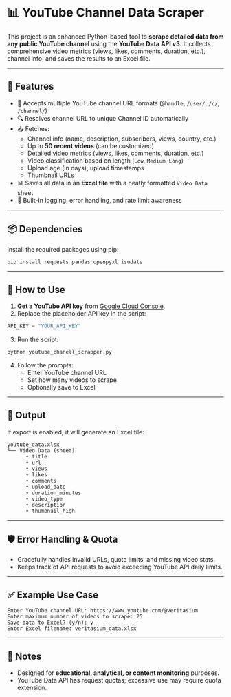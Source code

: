 # 📊 YouTube Channel Data Scraper

This project is an enhanced Python-based tool to **scrape detailed data from any public YouTube channel** using the **YouTube Data API v3**. It collects comprehensive video metrics (views, likes, comments, duration, etc.), channel info, and saves the results to an Excel file.

---

## 🔧 Features

- 🔗 Accepts multiple YouTube channel URL formats (`@handle`, `/user/`, `/c/`, `/channel/`)
- 🔍 Resolves channel URL to unique Channel ID automatically
- 📥 Fetches:
  - Channel info (name, description, subscribers, views, country, etc.)
  - Up to **50 recent videos** (can be customized)
  - Detailed video metrics (views, likes, comments, duration, etc.)
  - Video classification based on length (`Low`, `Medium`, `Long`)
  - Upload age (in days), upload timestamps
  - Thumbnail URLs
- 📊 Saves all data in an **Excel file** with a neatly formatted `Video Data` sheet
- 🧠 Built-in logging, error handling, and rate limit awareness

---

## 📦 Dependencies

Install the required packages using pip:

```bash
pip install requests pandas openpyxl isodate
```

---

## 🚀 How to Use

1. **Get a YouTube API key** from [Google Cloud Console](https://console.developers.google.com/).
2. Replace the placeholder API key in the script:

```python
API_KEY = "YOUR_API_KEY"
```

3. Run the script:

```bash
python youtube_chanell_scrapper.py
```

4. Follow the prompts:
   - Enter YouTube channel URL
   - Set how many videos to scrape
   - Optionally save to Excel

---

## 📁 Output

If export is enabled, it will generate an Excel file:

```
youtube_data.xlsx
└── Video Data (sheet)
      • title
      • url
      • views
      • likes
      • comments
      • upload_date
      • duration_minutes
      • video_type
      • description
      • thumbnail_high
```

---

## 🛡️ Error Handling & Quota

- Gracefully handles invalid URLs, quota limits, and missing video stats.
- Keeps track of API requests to avoid exceeding YouTube API daily limits.

---

## ✅ Example Use Case

```text
Enter YouTube channel URL: https://www.youtube.com/@veritasium
Enter maximum number of videos to scrape: 25
Save data to Excel? (y/n): y
Enter Excel filename: veritasium_data.xlsx
```

---

## 📌 Notes

- Designed for **educational, analytical, or content monitoring** purposes.
- YouTube Data API has request quotas; excessive use may require quota extension.
